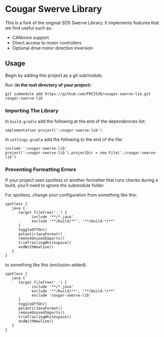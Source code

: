 # Cougar Swerve Library

This is a fork of the original SDS Swerve Library. It implements features that we find useful such as:

- CANivore support
- Direct access to motor controllers
- Optional drive motor direction inversion

## Usage

Begin by adding this project as a git submodule.

Run (**in the root directory of your project**):

`git submodule add https://github.com/FRC2539/cougar-swerve-lib.git cougar-swerve-lib`

### Importing The Library

In `build.gradle` add the following at the end of the dependencies list:

```
implementation project(':cougar-swerve-lib')
```

In `settings.gradle` add the following to the end of the file:

```
include ':cougar-swerve-lib'
project(':cougar-swerve-lib').projectDir = new File('./cougar-swerve-lib')
```

### Preventing Formatting Errors

If your project uses spotless or another formatter that runs checks during a build, you'll need to ignore the submodule folder.

For spotless, change your configuration from something like this:

```
spotless {
   java {
      target fileTree('.') {
            include '**/*.java'
            exclude '**/build/**', '**/build-*/**'
      }
      toggleOffOn()
      palantirJavaFormat()
      removeUnusedImports()
      trimTrailingWhitespace()
      endWithNewline()
   }
}
```

to something like this (exclusion added):

```
spotless {
   java {
      target fileTree('.') {
            include '**/*.java'
            exclude '**/build/**', '**/build-*/**'
            exclude 'cougar-swerve-lib'
      }
      toggleOffOn()
      palantirJavaFormat()
      removeUnusedImports()
      trimTrailingWhitespace()
      endWithNewline()
   }
}
```
